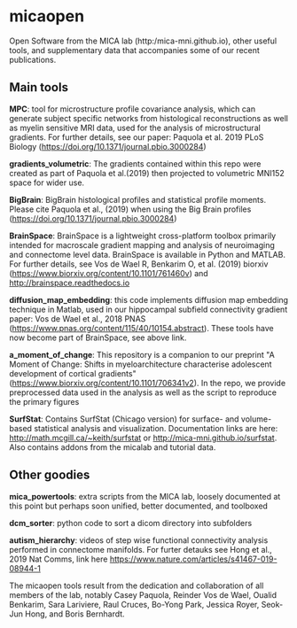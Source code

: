 # micaopen

Open Software from the MICA lab (http:/mica-mni.github.io), other useful tools, and supplementary data that accompanies some of our recent publications. 

## Main tools 
**MPC**: tool for microstructure profile covariance analysis, which can generate subject specific networks from histological reconstructions as well as myelin sensitive MRI data, used for the analysis of microstructural gradients. For further details, see our paper: Paquola et al. 2019 PLoS Biology (https://doi.org/10.1371/journal.pbio.3000284)

**gradients_volumetric**: The gradients contained within this repo were created as part of Paquola et al.(2019) then projected to volumetric MNI152 space for wider use. 

**BigBrain**: BigBrain histological profiles and statistical profile moments. Please cite Paquola et al., (2019) when using the Big Brain profiles (https://doi.org/10.1371/journal.pbio.3000284)

**BrainSpace**: BrainSpace is a lightweight cross-platform toolbox primarily intended  for macroscale gradient mapping and analysis of neuroimaging and connectome level data. BrainSpace is available in Python and MATLAB. For further details, see Vos de Wael R, Benkarim O, et al. (2019) biorxiv (https://www.biorxiv.org/content/10.1101/761460v) and http://brainspace.readthedocs.io

**diffusion_map_embedding**: this code implements diffusion map embedding technique in Matlab, used in our hippocampal subfield connectivity gradient paper: Vos de Wael et al., 2018 PNAS (https://www.pnas.org/content/115/40/10154.abstract). These tools have now become part of BrainSpace, see above link. 

**a_moment_of_change**: This repository is a companion to our preprint "A Moment of Change: Shifts in myeloarchitecture characterise adolescent development of cortical gradients" (https://www.biorxiv.org/content/10.1101/706341v2). In the repo, we provide preprocessed data used in the analysis as well as the script to reproduce the primary figures 

**SurfStat**: Contains SurfStat (Chicago version) for surface- and volume-based statistical analysis and visualization. Documentation links are here: http://math.mcgill.ca/~keith/surfstat or http://mica-mni.github.io/surfstat. Also contains addons from the micalab and tutorial data. 



## Other goodies 
**mica_powertools**: extra scripts from the MICA lab, loosely documented at this point but perhaps soon unified, better documented, and toolboxed

**dcm_sorter**: python code to sort a dicom directory into subfolders 

**autism_hierarchy**: videos of step wise functional connectivity analysis performed in connectome manifolds. For furter detauks see Hong et al., 2019 Nat Comms, link here https://www.nature.com/articles/s41467-019-08944-1

The micaopen tools result from the dedication and collaboration of all members of the lab, notably Casey Paquola, Reinder Vos de Wael, Oualid Benkarim, Sara Lariviere, Raul Cruces, Bo-Yong Park, Jessica Royer, Seok-Jun Hong, and Boris Bernhardt.
